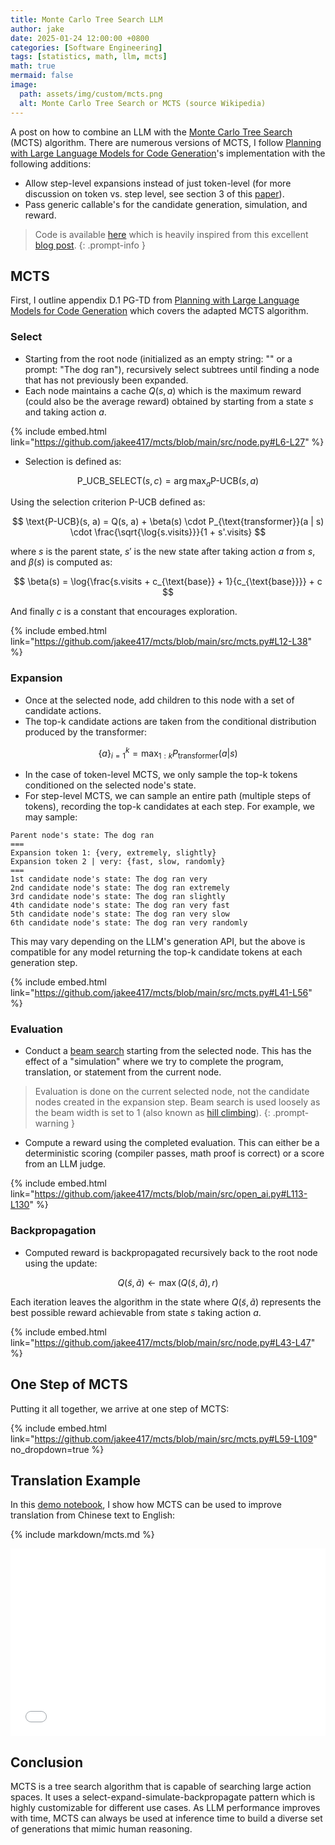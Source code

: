 ```yaml
---
title: Monte Carlo Tree Search LLM
author: jake
date: 2025-01-24 12:00:00 +0800
categories: [Software Engineering]
tags: [statistics, math, llm, mcts]
math: true
mermaid: false
image:
  path: assets/img/custom/mcts.png
  alt: Monte Carlo Tree Search or MCTS (source Wikipedia)
---
```


A post on how to combine an LLM with the [Monte Carlo Tree Search](https://en.wikipedia.org/wiki/Monte_Carlo_tree_search) (MCTS) algorithm. There are numerous versions of MCTS, I follow [Planning with Large Language Models for Code Generation](https://arxiv.org/abs/2303.05510)'s implementation with the following additions:
- Allow step-level expansions instead of just token-level (for more discussion on token vs. step level, see section 3 of this [paper](https://arxiv.org/pdf/2412.14135)).
- Pass generic callable's for the candidate generation, simulation, and reward.

> Code is available [here](https://github.com/jakee417/mcts) which is heavily inspired from this excellent [blog post](https://arunpatro.github.io/blog/mcts/).
{: .prompt-info }

## MCTS
First, I outline appendix D.1 PG-TD from [Planning with Large Language Models for Code Generation](https://arxiv.org/abs/2303.05510) which covers the adapted MCTS algorithm.

### Select
- Starting from the root node (initialized as an empty string: "" or a prompt: "The dog ran"), recursively select subtrees until finding a node that has not previously been expanded.
- Each node maintains a cache $Q(s, a)$ which is the maximum reward (could also be the average reward) obtained by starting from a state $s$ and taking action $a$.

{% include embed.html link="https://github.com/jakee417/mcts/blob/main/src/node.py#L6-L27" %}

- Selection is defined as:

$$
\text{P_UCB_SELECT}(s, c) = \arg \max_a \text{P-UCB}(s, a)
$$

Using the selection criterion $\text{P-UCB}$ defined as:

$$
\text{P-UCB}(s, a) = Q(s, a) + \beta(s) \cdot P_{\text{transformer}}(a | s) \cdot \frac{\sqrt{\log{s.visits}}}{1 + s'.visits}
$$

where $s$ is the parent state, $s'$ is the new state after taking action $a$ from $s$, and $\beta(s)$ is computed as:

$$
\beta(s) = \log{\frac{s.visits + c_{\text{base}} + 1}{c_{\text{base}}}} + c
$$

And finally $c$ is a constant that encourages exploration.

{% include embed.html link="https://github.com/jakee417/mcts/blob/main/src/mcts.py#L12-L38" %}

### Expansion
- Once at the selected node, add children to this node with a set of candidate actions.
- The top-k candidate actions are taken from the conditional distribution produced by the transformer: 

$$
\{a\}_{i=1}^k = \max_{1:k} P_{\text{transformer}}(a | s)
$$

- In the case of token-level MCTS, we only sample the top-k tokens conditioned on the selected node's state.
- For step-level MCTS, we can sample an entire path (multiple steps of tokens), recording the top-k candidates at each step. For example, we may sample:

```
Parent node's state: The dog ran
===
Expansion token 1: {very, extremely, slightly}
Expansion token 2 | very: {fast, slow, randomly}
===
1st candidate node's state: The dog ran very
2nd candidate node's state: The dog ran extremely
3rd candidate node's state: The dog ran slightly
4th candidate node's state: The dog ran very fast
5th candidate node's state: The dog ran very slow
6th candidate node's state: The dog ran very randomly
```

This may vary depending on the LLM's generation API, but the above is compatible for any model returning the top-k candidate tokens at each generation step.

{% include embed.html link="https://github.com/jakee417/mcts/blob/main/src/mcts.py#L41-L56" %}

### Evaluation
- Conduct a [beam search](https://en.wikipedia.org/wiki/Beam_search) starting from the selected node. This has the effect of a "simulation" where we try to complete the program, translation, or statement from the current node.

> Evaluation is done on the current selected node, not the candidate nodes created in the expansion step. Beam search is used loosely as the beam width is set to 1 (also known as [hill climbing](https://en.wikipedia.org/wiki/Hill_climbing)).
{: .prompt-warning }

- Compute a reward using the completed evaluation. This can either be a deterministic scoring (compiler passes, math proof is correct) or a score from an LLM judge.

{% include embed.html link="https://github.com/jakee417/mcts/blob/main/src/open_ai.py#L113-L130" %}

### Backpropagation
- Computed reward is backpropagated recursively back to the root node using the update:

$$
Q(\tilde s, \tilde a) \leftarrow \max(Q(\tilde s, \tilde a), r)
$$

Each iteration leaves the algorithm in the state where $Q(\tilde s, \tilde a)$ represents the best possible reward achievable from state $s$ taking action $a$.


{% include embed.html link="https://github.com/jakee417/mcts/blob/main/src/node.py#L43-L47" %}

## One Step of MCTS
Putting it all together, we arrive at one step of MCTS:

{% include embed.html link="https://github.com/jakee417/mcts/blob/main/src/mcts.py#L59-L109" no_dropdown=true %}

## Translation Example
In this [demo notebook](https://github.com/jakee417/mcts/blob/main/mcts.ipynb), I show how MCTS can be used to improve translation from Chinese text to English:

{% include markdown/mcts.md %}

<iframe src="/assets/html/graph.html" height="300px" width="100%" style="border:none;"></iframe>

## Conclusion
MCTS is a tree search algorithm that is capable of searching large action spaces. It uses a select-expand-simulate-backpropagate pattern which is highly customizable for different use cases. As LLM performance improves with time, MCTS can always be used at inference time to build a diverse set of generations that mimic human reasoning.
